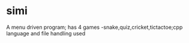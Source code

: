 # simi
A menu driven program; has 4 games -snake,quiz,cricket,tictactoe;cpp language and file handling used
